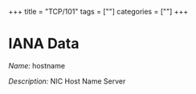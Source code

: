+++
title = "TCP/101"
tags = [""]
categories = [""]
+++

# IANA Data

_Name:_ hostname

_Description:_ NIC Host Name Server

